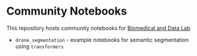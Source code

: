 # Community Notebooks

This repository hosts community notebooks for [Biomedical and Data Lab](https://biodatlab.github.io/)

- `drone_segmentation` - example notebooks for semantic segmentation using `transformers`
